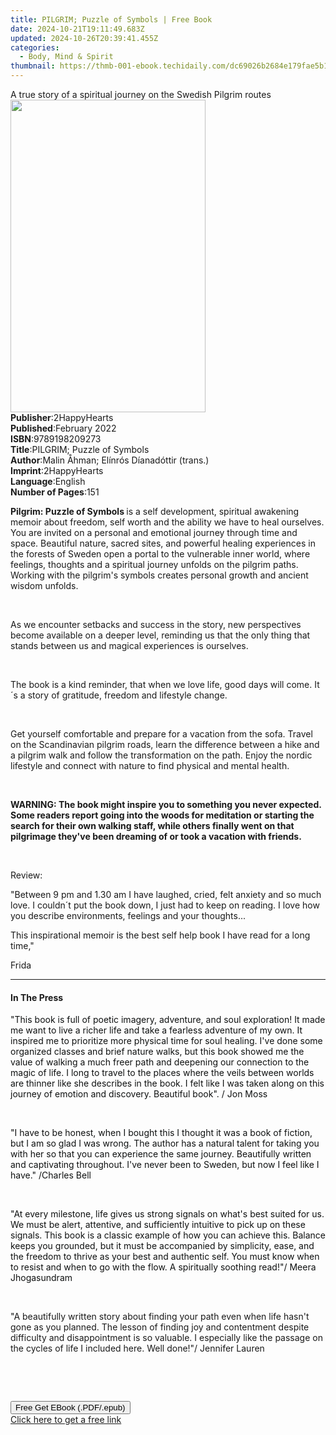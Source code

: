 ```yaml
---
title: PILGRIM; Puzzle of Symbols | Free Book
date: 2024-10-21T19:11:49.683Z
updated: 2024-10-26T20:39:41.455Z
categories:
  - Body, Mind & Spirit
thumbnail: https://thmb-001-ebook.techidaily.com/dc69026b2684e179fae5b145a0968548926a9feefc235c006bae44774e1f1224.jpg
---
```

<main id="book-container">
  <div class="flex flex-col">
    <div class="book-brief flex-1 py-6 px-4 sm:p-6 md:py-10 md:px-8">
      <!-- brief-->
      <div class="book-brief-main">
        A true story of a spiritual journey on the Swedish Pilgrim routes
      </div>
    </div>
    <div
      class="book-meta-info flex-1 grid gap-4 col-start-1 col-end-3 row-start-1 sm:mb-6 sm:grid-cols-4 lg:gap-6 lg:col-start-2 lg:row-end-6 lg:row-span-6 lg:mb-0"
    >
      <div
        class="book-meta-info-left place-content-center mt-4 p-4 text-sm leading-6 col-start-2 col-span-2 dark:text-slate-400"
      >
        <img
          class="w-full h-500 object-cover rounded-lg sm:h-255 sm:col-span-2 lg:col-span-full"
          src="https://img-001-ebook.techidaily.com/a2e54cbbbe98007085e35ab72ab16f5de63f7b9f07034274c97fb03468133d1a.jpg"
          alt=""
          width="312"
          height="500"
        />
      </div>
      <div
        class="book-meta-info-right mt-2 col-start-1 row-start-2 col-span-3 self-center"
      >
        <!-- meta data  -->
        <div class="flex flex-col px-4 md:px-8">
          <div class="flex-1">
            <strong>Publisher</strong>:<span class="px-2">2HappyHearts</span>
          </div>
          <div class="flex-1">
            <strong>Published</strong>:<span class="px-2">February 2022</span>
          </div>
          <div class="flex-1">
            <strong>ISBN</strong>:<span class="px-2">9789198209273</span>
          </div>
          <div class="flex-1">
            <strong>Title</strong>:<span class="px-2"
              >PILGRIM; Puzzle of Symbols</span
            >
          </div>
          <div class="flex-1">
            <strong>Author</strong>:<span class="px-2"
              >Malin Åhman; Elínrós Díanadóttir (trans.)</span
            >
          </div>
          <div class="flex-1">
            <strong>Imprint</strong>:<span class="px-2">2HappyHearts</span>
          </div>
          <div class="flex-1">
            <strong>Language</strong>:<span class="px-2">English</span>
          </div>
          <div class="flex-1">
            <strong>Number of Pages</strong>:<span class="px-2">151</span>
          </div>
        </div>
      </div>
    </div>
    <div class="book-description flex-1 py-6 px-4 sm:p-6 md:py-10 md:px-8">
      <div class="book-description-main">
        <div accordion-content="" id="description">
          <p>
            <strong>Pilgrim: Puzzle of Symbols&nbsp;</strong>is a self
            development, spiritual awakening memoir about freedom, self worth
            and the ability we have to heal ourselves. You are invited on a
            personal and emotional journey through time and space. Beautiful
            nature, sacred sites, and powerful healing experiences in the
            forests of Sweden open a portal to the vulnerable inner world, where
            feelings, thoughts and a spiritual journey unfolds on the pilgrim
            paths. Working with the pilgrim's symbols creates personal growth
            and ancient wisdom unfolds.
          </p>
          <p><br /></p>
          <p>
            As we encounter setbacks and success in the story, new perspectives
            become available on a deeper level, reminding us that the only thing
            that stands between us and magical experiences is ourselves.
          </p>
          <p><br /></p>
          <p>
            The book is a kind reminder, that when we love life, good days will
            come. It´s a story of gratitude, freedom and lifestyle change.
          </p>
          <p><br /></p>
          <p>
            Get yourself comfortable and prepare for a vacation from the sofa.
            Travel on the Scandinavian pilgrim roads, learn the difference
            between a hike and a pilgrim walk and follow the transformation on
            the path. Enjoy the nordic lifestyle and connect with nature to find
            physical and mental health.
          </p>
          <p><br /></p>
          <p>
            <strong
              >WARNING: The book might inspire you to something you never
              expected. Some readers report going into the woods for meditation
              or starting the search for their own walking staff, while others
              finally went on that pilgrimage they've been dreaming of or took a
              vacation with friends.</strong
            >
          </p>
          <p><br /></p>
          <p>Review:</p>
          <p>
            "Between 9 pm and 1.30 am I have laughed, cried, felt anxiety and so
            much love. I couldn´t put the book down, I just had to keep on
            reading. I love how you describe environments, feelings and your
            thoughts...
          </p>
          <p>
            This inspirational memoir is the best self help book I have read for
            a long time,"
          </p>
          <p>Frida</p>
        </div>
        <div class="accordion-fader"></div>
      </div>
    </div>
    <div class="book-excerpts flex-1 py-6 px-4 sm:p-6 md:py-10 md:px-8">
      <!-- excerpts-->
      <div class="book-excerpts-main">
        <hr />
        <h4 class="placeholder placeholder-heading">
          <span>In The Press</span>
        </h4>
        <p></p>
        <p>
          <span style="color: rgba(15, 17, 17, 1)"
            >"This book is full of poetic imagery, adventure, and soul
            exploration! It made me want to live a richer life and take a
            fearless adventure of my own. It inspired me to prioritize more
            physical time for soul healing. I've done some organized classes and
            brief nature walks, but this book showed me the value of walking a
            much freer path and deepening our connection to the magic of life. I
            long to travel to the places where the veils between worlds are
            thinner like she describes in the book. I felt like I was taken
            along on this journey of emotion and discovery. Beautiful book". /
            Jon Moss</span
          >
        </p>
        <p><br /></p>
        <p>
          <span style="color: rgba(15, 17, 17, 1)"
            >"I have to be honest, when I bought this I thought it was a book of
            fiction, but I am so glad I was wrong. The author has a natural
            talent for taking you with her so that you can experience the same
            journey. Beautifully written and captivating throughout. I've never
            been to Sweden, but now I feel like I have." /Charles Bell</span
          >
        </p>
        <p><br /></p>
        <p>
          <span style="color: rgba(15, 17, 17, 1)"
            >"At every milestone, life gives us strong signals on what's best
            suited for us. We must be alert, attentive, and sufficiently
            intuitive to pick up on these signals. This book is a classic
            example of how you can achieve this. Balance keeps you grounded, but
            it must be accompanied by simplicity, ease, and the freedom to
            thrive as your best and authentic self. You must know when to resist
            and when to go with the flow. A spiritually soothing read!"/ Meera
            Jhogasundram</span
          >
        </p>
        <p><br /></p>
        <p>
          <span style="color: rgba(15, 17, 17, 1)">"</span>A beautifully written
          story about finding your path even when life hasn't gone as you
          planned. The lesson of finding joy and contentment despite difficulty
          and disappointment is so valuable. I especially like the passage on
          the cycles of life I included here. Well done!"/ Jennifer Lauren
        </p>
        <p><br /></p>
        <p><br /></p>
        <p></p>
      </div>
    </div>
    <div
      class="book-about-author flex-1 py-6 px-4 sm:p-6 md:py-10 md:px-8"
    ></div>
    <div class="book-free-get flex-1 py-6 px-4 sm:p-6 md:py-10 md:px-8">
      <button
        id="btn-free-get"
        class="bg-blue-500 hover:bg-blue-700 text-white font-bold py-2 px-4 rounded"
      >
        Free Get EBook (.PDF/.epub)
      </button>
      <div id="countdown-display" class="px-2 text-lg mt-2"></div>
      <a
        id="free-link"
        class="hidden bg-blue-500 hover:bg-blue-700 text-white font-bold py-2 px-4 rounded"
        href="https://www.ebooks.com/en-us/book/211124901/pilgrim-puzzle-of-symbols/malin-hman/"
        target="_blank"
        >Click here to get a free link</a
      >
    </div>
    <script>
      let countdownTime = 0;
      let countdownInterval = null;
      document
        .getElementById('btn-free-get')
        .addEventListener('click', startCountdown);
      function startCountdown() {
        countdownTime = new Date().getTime() + 60000 * 3;
        countdownInterval = setInterval(updateCountdown, 1000);
        document.getElementById('btn-free-get').disabled = true;
        document
          .getElementById('btn-free-get')
          .classList.add('bg-gray-500', 'cursor-not-allowed');
      }
      function updateCountdown() {
        let currentTime = new Date().getTime();
        let timeLeft = countdownTime - currentTime;
        let secondsLeft = Math.floor(timeLeft / 1000);
        document.getElementById('countdown-display').innerHTML =
          `Remaining time: ${secondsLeft} seconds.`;
        if (secondsLeft <= 0) {
          clearInterval(countdownInterval);
          document.getElementById('btn-free-get').classList.add('hidden');
          document.getElementById('free-link').classList.remove('hidden');
          document.getElementById('countdown-display').innerHTML = '';
        }
      }
    </script>
  </div>
</main>

<ins class="adsbygoogle"
      style="display:block"
      data-ad-client="ca-pub-7571918770474297"
      data-ad-slot="8358498916"
      data-ad-format="auto"
      data-full-width-responsive="true"></ins>
    